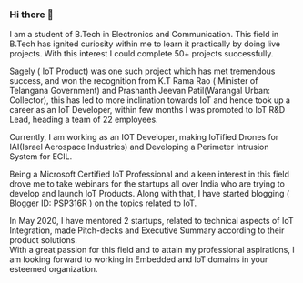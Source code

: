 ### Hi there 👋

I am a student of B.Tech in Electronics and Communication.  This field in B.Tech has ignited curiosity within me to learn it practically by doing live projects. With this interest I could complete 50+ projects successfully.</br>

Sagely ( IoT Product)  was one such project which has met tremendous success, and won the recognition from K.T Rama Rao ( Minister of Telangana Government) and Prashanth Jeevan Patil(Warangal Urban: Collector), this has led to more inclination towards IoT and hence took up a career as an IoT Developer, within few months I was promoted to IoT R&D Lead, heading a team of  22 employees.</br>

Currently, I am working as an IOT Developer, making IoTified Drones for IAI(Israel Aerospace Industries) and Developing a Perimeter Intrusion System for ECIL.</br>

Being a Microsoft Certified IoT Professional and a keen interest in this field drove me to take webinars for the startups all over India who are trying to develop and launch  IoT Products. Along with that, I have started blogging ( Blogger ID: PSP316R ) on the topics related to IoT.</br>

In May 2020, I have mentored 2 startups, related to technical aspects of IoT Integration, made Pitch-decks and Executive Summary according to their product solutions.
</br>
With a great passion for this field and to attain my professional aspirations, I am looking forward to working in  Embedded and IoT domains in your esteemed organization.</br>

